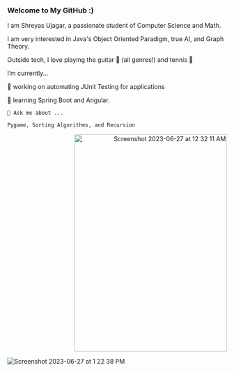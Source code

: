 ### Welcome to My GitHub :)



I am Shreyas Ujagar, a passionate student of Computer Science and Math. 

I am very interested in Java's Object Oriented Paradigm, true AI, and Graph Theory. 

Outside tech, I love playing the guitar 🎸 (all genres!) and tennis 🎾 

I’m currently...
 
 🔭  working on automating JUnit Testing for applications
 
 🌱  learning Spring Boot and Angular.




 
    💬 Ask me about ...

    Pygame, Sorting Algorithms, and Recursion 

<p align = "right">

<img width="350" height = "500" alt="Screenshot 2023-06-27 at 12 32 11 AM" src="https://github.com/ShreyasUjagar/ShreyasUjagar/assets/135226247/ebdbbc61-8492-4377-b1d4-9bff0d309cb0">



</p>

![Screenshot 2023-06-27 at 1 22 38 PM](https://github.com/ShreyasUjagar/ShreyasUjagar/assets/135226247/09d19068-8fcd-4101-be6d-824e81b18876)



<!--
**ShreyasUjagar/ShreyasUjagar** is a ✨ _special_ ✨ repository because its `README.md` (this file) appears on your GitHub profile.

Here are some ideas to get you started:

- 🔭 I’m currently working on 
- 🌱 I’m currently learning ...
- 👯 I’m looking to collaborate on ...
- 🤔 I’m looking for help with ...
- 💬 Ask me about ...
- 📫 How to reach me: ...
- 😄 Pronouns: ...
- ⚡ Fun fact: ...
-->

 
